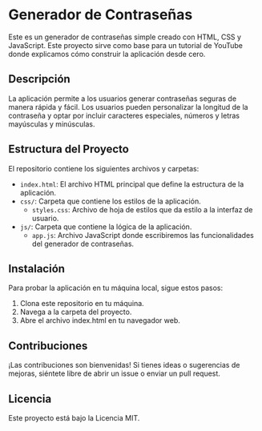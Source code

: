 # Generador de Contraseñas

Este es un generador de contraseñas simple creado con HTML, CSS y JavaScript. Este proyecto sirve como base para un tutorial de YouTube donde explicamos cómo construir la aplicación desde cero.
## Descripción

La aplicación permite a los usuarios generar contraseñas seguras de manera rápida y fácil. Los usuarios pueden personalizar la longitud de la contraseña y optar por incluir caracteres especiales, números y letras mayúsculas y minúsculas.
## Estructura del Proyecto

El repositorio contiene los siguientes archivos y carpetas:

- `index.html`: El archivo HTML principal que define la estructura de la aplicación.
- `css/`: Carpeta que contiene los estilos de la aplicación.
  - `styles.css`: Archivo de hoja de estilos que da estilo a la interfaz de usuario.
- `js/`: Carpeta que contiene la lógica de la aplicación.
  - `app.js`: Archivo JavaScript donde escribiremos las funcionalidades del generador de contraseñas.

## Instalación

Para probar la aplicación en tu máquina local, sigue estos pasos:

1. Clona este repositorio en tu máquina.
2. Navega a la carpeta del proyecto.
4. Abre el archivo index.html en tu navegador web.

## Contribuciones

¡Las contribuciones son bienvenidas! Si tienes ideas o sugerencias de mejoras, siéntete libre de abrir un issue o enviar un pull request.
## Licencia
Este proyecto está bajo la Licencia MIT.
